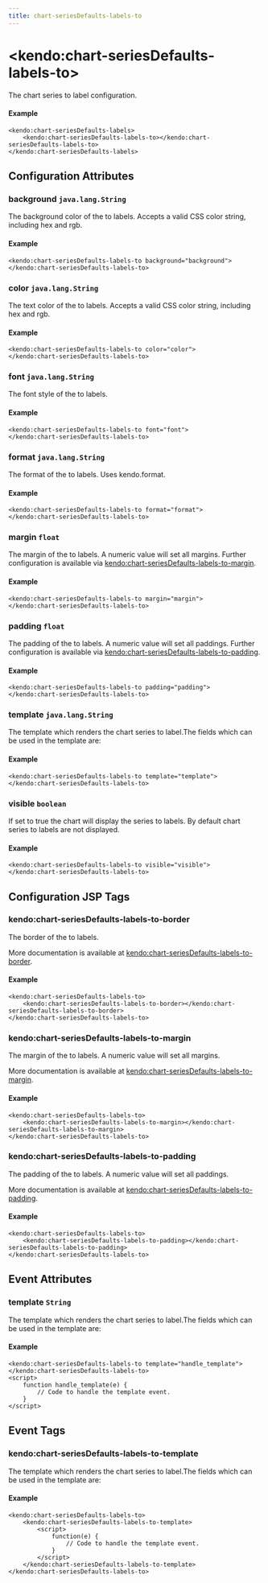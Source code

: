 ```yaml
---
title: chart-seriesDefaults-labels-to
---
```


# \<kendo:chart-seriesDefaults-labels-to\>

The chart series to label configuration.

#### Example
    <kendo:chart-seriesDefaults-labels>
        <kendo:chart-seriesDefaults-labels-to></kendo:chart-seriesDefaults-labels-to>
    </kendo:chart-seriesDefaults-labels>

## Configuration Attributes

### background `java.lang.String`

The background color of the to labels. Accepts a valid CSS color string, including hex and rgb.

#### Example
    <kendo:chart-seriesDefaults-labels-to background="background">
    </kendo:chart-seriesDefaults-labels-to>

### color `java.lang.String`

The text color of the to labels. Accepts a valid CSS color string, including hex and rgb.

#### Example
    <kendo:chart-seriesDefaults-labels-to color="color">
    </kendo:chart-seriesDefaults-labels-to>

### font `java.lang.String`

The font style of the to labels.

#### Example
    <kendo:chart-seriesDefaults-labels-to font="font">
    </kendo:chart-seriesDefaults-labels-to>

### format `java.lang.String`

The format of the to labels. Uses kendo.format.

#### Example
    <kendo:chart-seriesDefaults-labels-to format="format">
    </kendo:chart-seriesDefaults-labels-to>

### margin `float`

The margin of the to labels. A numeric value will set all margins. Further configuration is available via [kendo:chart-seriesDefaults-labels-to-margin](#kendo-chart-seriesDefaults-labels-to-margin). 

#### Example
    <kendo:chart-seriesDefaults-labels-to margin="margin">
    </kendo:chart-seriesDefaults-labels-to>

### padding `float`

The padding of the to labels. A numeric value will set all paddings. Further configuration is available via [kendo:chart-seriesDefaults-labels-to-padding](#kendo-chart-seriesDefaults-labels-to-padding). 

#### Example
    <kendo:chart-seriesDefaults-labels-to padding="padding">
    </kendo:chart-seriesDefaults-labels-to>

### template `java.lang.String`

The template which renders the chart series to label.The fields which can be used in the template are:

#### Example
    <kendo:chart-seriesDefaults-labels-to template="template">
    </kendo:chart-seriesDefaults-labels-to>

### visible `boolean`

If set to true the chart will display the series to labels. By default chart series to labels are not displayed.

#### Example
    <kendo:chart-seriesDefaults-labels-to visible="visible">
    </kendo:chart-seriesDefaults-labels-to>


##  Configuration JSP Tags

### kendo:chart-seriesDefaults-labels-to-border

The border of the to labels.

More documentation is available at [kendo:chart-seriesDefaults-labels-to-border](/api/wrappers/jsp/chart/seriesdefaults-labels-to-border).

#### Example

    <kendo:chart-seriesDefaults-labels-to>
        <kendo:chart-seriesDefaults-labels-to-border></kendo:chart-seriesDefaults-labels-to-border>
    </kendo:chart-seriesDefaults-labels-to>

### kendo:chart-seriesDefaults-labels-to-margin

The margin of the to labels. A numeric value will set all margins.

More documentation is available at [kendo:chart-seriesDefaults-labels-to-margin](/api/wrappers/jsp/chart/seriesdefaults-labels-to-margin).

#### Example

    <kendo:chart-seriesDefaults-labels-to>
        <kendo:chart-seriesDefaults-labels-to-margin></kendo:chart-seriesDefaults-labels-to-margin>
    </kendo:chart-seriesDefaults-labels-to>

### kendo:chart-seriesDefaults-labels-to-padding

The padding of the to labels. A numeric value will set all paddings.

More documentation is available at [kendo:chart-seriesDefaults-labels-to-padding](/api/wrappers/jsp/chart/seriesdefaults-labels-to-padding).

#### Example

    <kendo:chart-seriesDefaults-labels-to>
        <kendo:chart-seriesDefaults-labels-to-padding></kendo:chart-seriesDefaults-labels-to-padding>
    </kendo:chart-seriesDefaults-labels-to>


## Event Attributes

### template `String`

The template which renders the chart series to label.The fields which can be used in the template are:


#### Example
    <kendo:chart-seriesDefaults-labels-to template="handle_template">
    </kendo:chart-seriesDefaults-labels-to>
    <script>
        function handle_template(e) {
            // Code to handle the template event.
        }
    </script>

## Event Tags

### kendo:chart-seriesDefaults-labels-to-template

The template which renders the chart series to label.The fields which can be used in the template are:


#### Example
    <kendo:chart-seriesDefaults-labels-to>
        <kendo:chart-seriesDefaults-labels-to-template>
            <script>
                function(e) {
                    // Code to handle the template event.
                }
            </script>
        </kendo:chart-seriesDefaults-labels-to-template>
    </kendo:chart-seriesDefaults-labels-to>

